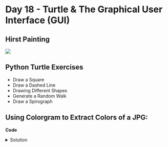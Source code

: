 # Day 18 - Turtle & The Graphical User Interface (GUI)
## Hirst Painting

![](hirst_paint.gif)


## Python Turtle Exercises
- Draw a Square
- Draw a Dashed Line
- Drawing Different Shapes
- Generate a Random Walk
- Draw a Spirograph

**Using Colorgram to Extract Colors of a JPG:**
-

**Code**
<details><summary>Solution</summary>
<p>

```Python
import colorgram

# Extract 25 colors from jpg image.
colors = colorgram.extract("image.jpg", 25)

rgb_colors = []
for color in colors:
    r = color.rgb.r
    g = color.rgb.g
    b = color.rgb.b
    new_color = (r, g, b)
    rgb_colors.append(new_color)

print(rgb_colors)
```

</p>
</details>

#
